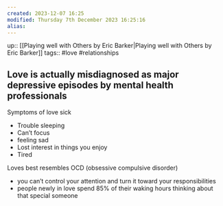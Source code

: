 ```yaml
---
created: 2023-12-07 16:25
modified: Thursday 7th December 2023 16:25:16
alias:
---
```

up::  [[Playing well with Others by Eric Barker|Playing well with Others by Eric Barker]]
tags:: #love #relationships

## Love is actually misdiagnosed as major depressive episodes by mental health professionals

Symptoms of love sick
- Trouble sleeping
- Can’t focus
- feeling sad
- Lost interest in things you enjoy
- Tired

Loves best resembles OCD (obsessive compulsive disorder)
- you can’t control your attention and turn it toward your responsibilities
- people newly in love spend 85% of their waking hours thinking about that special someone
